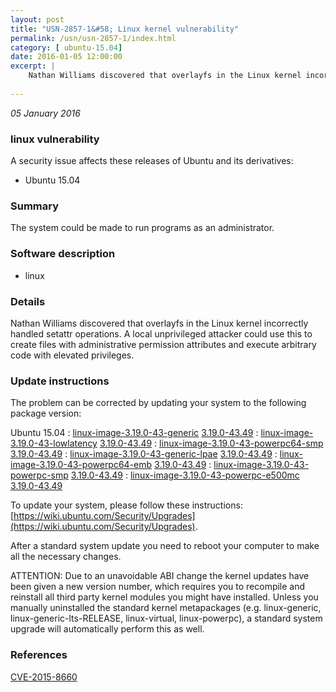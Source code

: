 ```yaml
---
layout: post
title: "USN-2857-1&#58; Linux kernel vulnerability"
permalink: /usn/usn-2857-1/index.html
category: [ ubuntu-15.04]
date: 2016-01-05 12:00:00
excerpt: |
    Nathan Williams discovered that overlayfs in the Linux kernel incorrectly handled setattr operations. A local unprivileged attacker could use this to create files with administrative permission attributes and execute arbitrary code with elevated privileges. 
    
--- 
```

 
 

*05 January 2016*

### linux vulnerability

A security issue affects these releases of Ubuntu and its derivatives:

* Ubuntu 15.04

### Summary

The system could be made to run programs as an administrator. 

### Software description

* linux 

### Details

Nathan Williams discovered that overlayfs in the Linux kernel incorrectly handled setattr operations. A local unprivileged attacker could use this to create files with administrative permission attributes and execute arbitrary code with elevated privileges. 

### Update instructions

The problem can be corrected by updating your system to the following package version:

Ubuntu 15.04
 : [linux-image-3.19.0-43-generic](https://launchpad.net/ubuntu/+source/linux) <span> [3.19.0-43.49](https://launchpad.net/ubuntu/+source/linux/3.19.0-43.49) </span> 
 : [linux-image-3.19.0-43-lowlatency](https://launchpad.net/ubuntu/+source/linux) <span> [3.19.0-43.49](https://launchpad.net/ubuntu/+source/linux/3.19.0-43.49) </span> 
 : [linux-image-3.19.0-43-powerpc64-smp](https://launchpad.net/ubuntu/+source/linux) <span> [3.19.0-43.49](https://launchpad.net/ubuntu/+source/linux/3.19.0-43.49) </span> 
 : [linux-image-3.19.0-43-generic-lpae](https://launchpad.net/ubuntu/+source/linux) <span> [3.19.0-43.49](https://launchpad.net/ubuntu/+source/linux/3.19.0-43.49) </span> 
 : [linux-image-3.19.0-43-powerpc64-emb](https://launchpad.net/ubuntu/+source/linux) <span> [3.19.0-43.49](https://launchpad.net/ubuntu/+source/linux/3.19.0-43.49) </span> 
 : [linux-image-3.19.0-43-powerpc-smp](https://launchpad.net/ubuntu/+source/linux) <span> [3.19.0-43.49](https://launchpad.net/ubuntu/+source/linux/3.19.0-43.49) </span> 
 : [linux-image-3.19.0-43-powerpc-e500mc](https://launchpad.net/ubuntu/+source/linux) <span> [3.19.0-43.49](https://launchpad.net/ubuntu/+source/linux/3.19.0-43.49) </span> 

To update your system, please follow these instructions: [https://wiki.ubuntu.com/Security/Upgrades](https://wiki.ubuntu.com/Security/Upgrades).

After a standard system update you need to reboot your computer to make all the necessary changes.

ATTENTION: Due to an unavoidable ABI change the kernel updates have been given a new version number, which requires you to recompile and reinstall all third party kernel modules you might have installed. Unless you manually uninstalled the standard kernel metapackages (e.g. linux-generic, linux-generic-lts-RELEASE, linux-virtual, linux-powerpc), a standard system upgrade will automatically perform this as well. 

### References

 
 [CVE-2015-8660](http://people.ubuntu.com/~ubuntu-security/cve/CVE-2015-8660)
 

